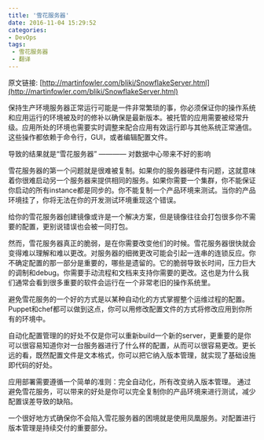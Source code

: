 ```yaml
---
title: '雪花服务器'
date: 2016-11-04 15:29:52
categories:
- DevOps
tags:
 - 雪花服务器
 - 翻译
---
```


原文链接: [http://martinfowler.com/bliki/SnowflakeServer.html](http://martinfowler.com/bliki/SnowflakeServer.html)

保持生产环境服务器正常运行可能是一件非常繁琐的事，你必须保证你的操作系统和应用运行的环境被及时的修补以确保是最新版本。被托管的应用需要被经常升级。应用所处的环境也需要实时调整来配合应用有效运行即与其他系统正常通信。这些操作都依赖于命令行，GUI，或者编辑配置文件。
<!-- more -->
导致的结果就是“雪花服务器” ———— 对数据中心带来不好的影响

雪花服务器的第一个问题就是很难被复制。如果你的服务器硬件有问题，这就意味着你很难启动另一个服务器来提供相同的服务。如果你需要一个集群，你不能保证你启动的所有instance都是同步的。你不能复制一个产品环境来测试。当你的产品环境挂了，你将无法在你的开发测试环境重现这个错误。

给你的雪花服务器创建镜像或许是一个解决方案，但是镜像往往会打包很多你不需要的配置，更别说错误也会被一同打包。

然而，雪花服务器真正的脆弱，是在你需要改变他们的时候。雪花服务器很快就会变得难以理解和难以更改。对服务器的细微更改可能会引起一连串的连锁反应。你不确定配置的那一部分是重要的，哪些是遗留的。它的脆弱导致长时间，压力巨大的调制和debug。你需要手动流程和文档来支持你需要的更改。这也是为什么我们通常会看到很多重要的软件会运行在一个非常老旧的操作系统里。

避免雪花服务的一个好的方式是以某种自动化的方式掌握整个运维过程的配置。Puppet和chef都可以做到这点，你可以用修改配置文件的方式将修改应用到你所有的环境中。

自动化配置管理的的好处不仅是你可以重新build一个新的server，更重要的是你可以很容易知道你对一台服务器进行了什么样的配置，从而可以很容易更改。更长远的看，既然配置文件是文本格式，你可以把它纳入版本管理，就实现了基础设施即代码的好处。

应用部署需要遵循一个简单的准则：完全自动化，所有改变纳入版本管理。
通过避免雪花服务，可以带来的好处是你可以完全复制你的产品环境来进行测试，减少配置误差导致的缺陷。

一个很好地方式确保你不会陷入雪花服务器的困境就是使用凤凰服务。对配置进行版本管理是持续交付的重要部分。

